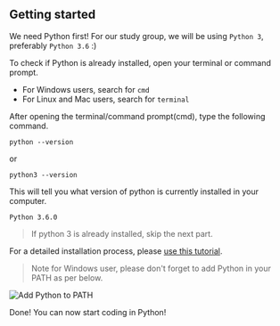 ## Getting started
We need Python first! For our study group, we will be using `Python 3`, preferably `Python 3.6` :)

To check if Python is already installed, open your terminal or command prompt.
- For Windows users, search for `cmd`
- For Linux and Mac users, search for `terminal`

After opening the terminal/command prompt(cmd), type the following command.
```shell
python --version
```

or

```shell
python3 --version
```

This will tell you what version of python is currently installed in your computer.

```shell
Python 3.6.0

```
> If python 3 is already installed, skip the next part.

For a detailed installation process, please [use this tutorial](https://tutorial.djangogirls.org/en/python_installation/).

> Note for Windows user, please don't forget to add Python in your PATH as per below.

![Add Python to PATH](https://eavictor.files.wordpress.com/2016/05/add_python_3-5_to_pathinstall_now.png?w=594)

Done! You can now start coding in Python!
